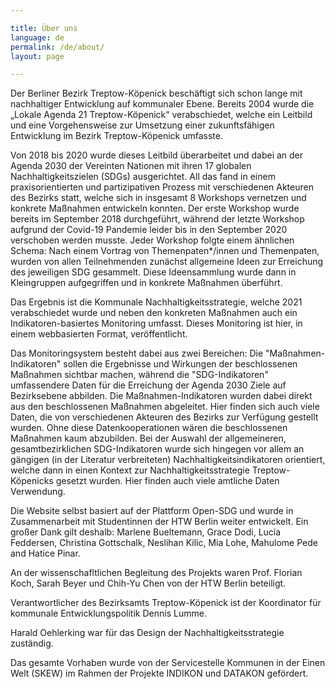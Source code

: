 ```yaml
---

title: Über uns
language: de
permalink: /de/about/
layout: page

---
```


Der Berliner Bezirk Treptow-Köpenick beschäftigt sich schon lange mit nachhaltiger Entwicklung auf kommunaler Ebene. Bereits 2004 wurde die „Lokale Agenda 21 Treptow-Köpenick“ verabschiedet, welche ein Leitbild und eine Vorgehensweise zur Umsetzung einer zukunftsfähigen Entwicklung im Bezirk Treptow-Köpenick umfasste. <br>

Von 2018 bis 2020 wurde dieses Leitbild überarbeitet und dabei an der Agenda 2030 der Vereinten Nationen mit ihren 17 globalen Nachhaltigkeitszielen (SDGs) ausgerichtet. All das fand in einem praxisorientierten und partizipativen Prozess mit verschiedenen Akteuren des Bezirks statt, welche sich in insgesamt 8 Workshops vernetzen und konkrete Maßnahmen entwickeln konnten. Der erste Workshop wurde bereits im September 2018 durchgeführt, während der letzte Workshop aufgrund der Covid-19 Pandemie leider bis in den September 2020 verschoben werden musste. Jeder Workshop folgte einem ähnlichen Schema: Nach einem Vortrag von Themenpaten*/innen und Themenpaten, wurden von allen Teilnehmenden zunächst allgemeine Ideen zur Erreichung des jeweiligen SDG gesammelt. Diese Ideensammlung wurde dann in Kleingruppen aufgegriffen und in konkrete Maßnahmen überführt. <br>

Das Ergebnis ist die Kommunale Nachhaltigkeitsstrategie, welche 2021 verabschiedet wurde und neben den konkreten Maßnahmen auch ein Indikatoren-basiertes Monitoring umfasst. Dieses Monitoring ist hier, in einem webbasierten Format, veröffentlicht. <br>

Das Monitoringsystem besteht dabei aus zwei Bereichen: Die "Maßnahmen-Indikatoren" sollen die Ergebnisse und Wirkungen der beschlossenen Maßnahmen sichtbar machen, während die "SDG-Indikatoren" umfassendere Daten für die Erreichung der Agenda 2030 Ziele auf Bezirksebene abbilden. 
Die Maßnahmen-Indikatoren wurden dabei direkt aus den beschlossenen Maßnahmen abgeleitet. Hier finden sich auch viele Daten, die von verschiedenen Akteuren des Bezirks zur Verfügung gestellt wurden. Ohne diese Datenkooperationen wären die beschlossenen Maßnahmen kaum abzubilden. 
Bei der Auswahl der allgemeineren, gesamtbezirklichen SDG-Indikatoren wurde sich hingegen vor allem an gängigen (in der Literatur verbreiteten) Nachhaltigkeitsindikatoren orientiert, welche dann in einen Kontext zur Nachhaltigkeitsstrategie Treptow-Köpenicks gesetzt wurden. Hier finden auch viele amtliche Daten Verwendung. <br>

Die Website selbst basiert auf der Plattform Open-SDG und wurde in Zusammenarbeit mit  Studentinnen der HTW Berlin weiter entwickelt. Ein großer Dank gilt deshalb: Marlene Bueltemann, Grace Dodi, Lucia Feddersen, Christina Gottschalk, Neslihan Kilic, Mia Lohe, Mahulome Pede and Hatice Pinar. <br>

An der wissenschafltlichen Begleitung des Projekts waren Prof. Florian Koch, Sarah Beyer und Chih-Yu Chen von der HTW Berlin beteiligt. <br>

Verantwortlicher des Bezirksamts Treptow-Köpenick ist der Koordinator für kommunale Entwicklungspolitik Dennis Lumme. <br>

Harald Oehlerking war für das Design der Nachhaltigkeitsstrategie zuständig. <br>

Das gesamte Vorhaben wurde von der  Servicestelle Kommunen in der Einen Welt (SKEW) im Rahmen der Projekte INDIKON und DATAKON gefördert.
